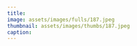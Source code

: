 ```yaml
---
title: 
image: assets/images/fulls/187.jpeg
thumbnail: assets/images/thumbs/187.jpeg
caption:
---
```

